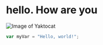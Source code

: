 # hello. How are you
![Image of Yaktocat](https://octodex.github.com/images/yaktocat.png)

``` javascript
var myVar = "Hello, world!";
```

